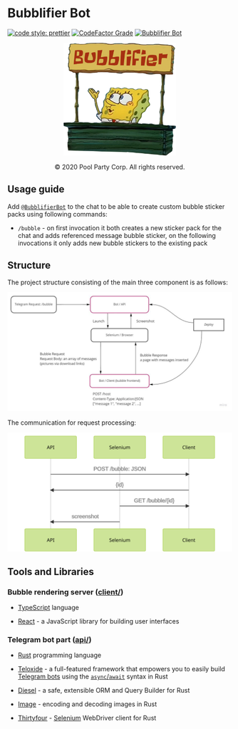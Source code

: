 # Bubblifier Bot

[![code style: prettier](https://img.shields.io/badge/code_style-prettier-ff69b4.svg?style=flat-square&logo=prettier)](https://github.com/prettier/prettier)
[![CodeFactor Grade](https://img.shields.io/codefactor/grade/github/pool-party/bubblifier-bot?logo=codefactor)](https://www.codefactor.io/repository/github/pool-party/bubblifier-bot)
[![Bubblifier Bot](https://img.shields.io/badge/telegram-Bubblifier_Bot-blue?logo=Telegram)](https://t.me/BubblifierBot/)

<div align="center">
    <img src="assets/title.png" width=50% alt="logo">
</div>
<p align="center">© 2020 Pool Party Corp. All rights reserved.</p>

[comment]: <> (TODO: use preview from botostore site)

## Usage guide

Add [`@BubblifierBot`](https://t.me/BubblifierBot) to the chat to be able to create custom bubble sticker packs using
following commands:

- `/bubble` - on first invocation it both creates a new sticker pack for the chat
  and adds referenced message bubble sticker, on the following invocations it only adds new bubble stickers to the
  existing pack

## Structure

The project structure consisting of the main three component is as follows:

![Project Structure](assets/readme/project-schema.jpg)

The communication for request processing:

![Microservices communication Schema](assets/readme/communication-schema.svg)

## Tools and Libraries

### Bubble rendering server ([client/](client/))

- [TypeScript](http://typescriptlang.org/) language

- [React](https://reactjs.org/) - a JavaScript library for building user interfaces

### Telegram bot part ([api/](api/))

- [Rust](https://www.rust-lang.org/) programming language

- [Teloxide](https://github.com/teloxide/teloxide/) - a full-featured framework that empowers you to easily build
  [Telegram bots](https://telegram.org/blog/bot-revolution) using the
  [`async`/`await`](https://rust-lang.github.io/async-book/01_getting_started/01_chapter.html)
  syntax in Rust

- [Diesel](https://github.com/diesel-rs/diesel) - a safe, extensible ORM and Query Builder for Rust

- [Image](https://github.com/image-rs/image) - encoding and decoding images in Rust

- [Thirtyfour](https://github.com/stevepryde/thirtyfour) - [Selenium](https://www.selenium.dev/) WebDriver client
  for Rust
